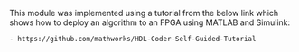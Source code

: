 This module was implemented using a tutorial from the below link which shows how to deploy an algorithm to an FPGA using MATLAB and Simulink:

    - https://github.com/mathworks/HDL-Coder-Self-Guided-Tutorial